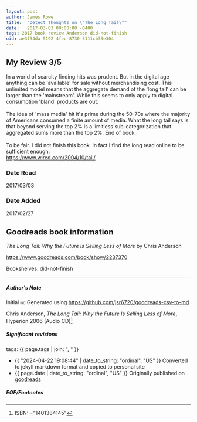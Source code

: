 ```yaml
---
layout: post
author: James Rowe
title:  "Detect Thoughts on \"The Long Tail\""
date:   2017-03-03 00:00:00 -0400
tags: 2017 book review Anderson did-not-finish
uid: ae3f34da-5192-4fec-8730-3111cb33e304
---
```


<!-- highly dependent on how you personally use jekyll templates, and how you want this to show up -->
<!-- escape any jekyll keys with double brackets -->

## My Review 3/5

In a world of scarcity finding hits was prudent. But in the digital age anything can be 'available' for sale without merchandising cost. This unlimited model means that the aggregate demand of the 'long tail' can be larger than the 'mainstream'. While this seems to only apply to digital consumption 'bland' products are out. <br/><br/>The idea of 'mass media' hit it's prime during the 50-70s where the majority of Americans consumed a finite amount of media. What the long tail says is that beyond serving the top 2% is a limitless sub-categorization that aggregated sums more than the top 2%. End of book.<br/><br/>To be fair. I did not finish this book. In fact I find the long read online to be sufficient enough:<br/>https://www.wired.com/2004/10/tail/

### Date Read
2017/03/03

### Date Added
2017/02/27

## Goodreads book information

*The Long Tail: Why the Future Is Selling Less of More* by Chris Anderson

https://www.goodreads.com/book/show/2237370

Bookshelves: did-not-finish

---

##### Author's Note

Initial `md` Generated using https://github.com/jsr6720/goodreads-csv-to-md

Chris Anderson, *The Long Tail: Why the Future Is Selling Less of More*,  Hyperion 2006 (Audio CD)[^1]

##### Significant revisions

tags: {{ page.tags | join: ", " }} <!-- todo move this somewhere -->

- {{ "2024-04-22 19:08:44" | date_to_string: "ordinal", "US" }} Converted to jekyll markdown format and copied to personal site
- {{ page.date | date_to_string: "ordinal", "US" }} Originally published on [goodreads](https://www.goodreads.com)

##### EOF/Footnotes

[^1]: ISBN: ="1401384145"